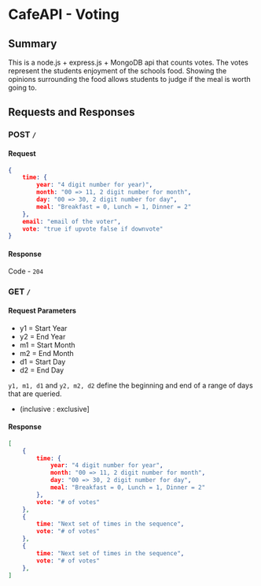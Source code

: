 # CafeAPI - Voting

## Summary

This is a node.js + express.js + MongoDB api that counts votes. The votes represent the students enjoyment of the schools food. Showing the opinions surrounding the food allows students to judge if the meal is worth going to.

## Requests and Responses

### POST `/`

#### Request

```json
{
    time: {
        year: "4 digit number for year)",
        month: "00 => 11, 2 digit number for month",
        day: "00 => 30, 2 digit number for day",
        meal: "Breakfast = 0, Lunch = 1, Dinner = 2"
    },
    email: "email of the voter",
    vote: "true if upvote false if downvote"
}
```

#### Response

Code - `204`

### GET `/`

#### Request Parameters

- y1 = Start Year
- y2 = End Year
- m1 = Start Month
- m2 = End Month
- d1 = Start Day
- d2 = End Day

`y1, m1, d1` and `y2, m2, d2` define the beginning and end of a range of days that are queried.

- (inclusive : exclusive]

#### Response

```json
[
    {
        time: {
            year: "4 digit number for year",
            month: "00 => 11, 2 digit number for month",
            day: "00 => 30, 2 digit number for day",
            meal: "Breakfast = 0, Lunch = 1, Dinner = 2"
        },
        vote: "# of votes"
    },
    {
        time: "Next set of times in the sequence",
        vote: "# of votes"
    },
    {
        time: "Next set of times in the sequence",
        vote: "# of votes"
    },
]
```
